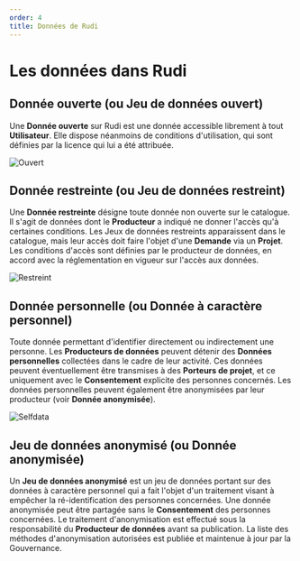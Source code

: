 ```yaml
---
order: 4
title: Données de Rudi
---
```


# Les données dans Rudi

## Donnée ouverte (ou Jeu de données ouvert)

Une **Donnée ouverte** sur Rudi est une donnée accessible librement à tout **Utilisateur**. Elle dispose néanmoins de conditions d'utilisation, qui sont définies par la licence qui lui a été attribuée. 

![Ouvert]({{site.url}}/assets/images/glossaire/datasets/open-dataset.png)

## Donnée restreinte (ou Jeu de données restreint)

Une **Donnée restreinte** désigne toute donnée non ouverte sur le catalogue. Il s'agit de données dont le **Producteur** a indiqué ne donner l'accès qu'à certaines conditions. Les Jeux de données restreints apparaissent dans le catalogue, mais leur accès doit faire l'objet d'une **Demande** via un **Projet**. Les conditions d'accès sont définies par le producteur de données, en accord avec la réglementation en vigueur sur l'accès aux données. 

![Restreint]({{site.url}}/assets/images/glossaire/datasets/restricted-dataset.png)

## Donnée personnelle (ou Donnée à caractère personnel)

Toute donnée permettant d'identifier directement ou indirectement une personne. Les **Producteurs de données** peuvent détenir des **Données personnelles** collectées dans le cadre de leur activité. Ces données peuvent éventuellement être transmises à des **Porteurs de projet**, et ce uniquement avec le **Consentement** explicite des personnes concernés. Les données personnelles peuvent également être anonymisées par leur producteur (voir **Donnée anonymisée**).

![Selfdata]({{site.url}}/assets/images/glossaire/datasets/self-dataset.png)

## Jeu de données anonymisé (ou Donnée anonymisée)

Un **Jeu de données anonymisé** est un jeu de données portant sur des données à caractère personnel qui a fait l'objet d'un traitement visant à empêcher la ré-identification des personnes concernées. Une donnée anonymisée peut être partagée sans le **Consentement** des personnes concernées. Le traitement d'anonymisation est effectué sous la responsabilité du **Producteur de données** avant sa publication. La liste des méthodes d'anonymisation autorisées est publiée et maintenue à jour par la Gouvernance.

